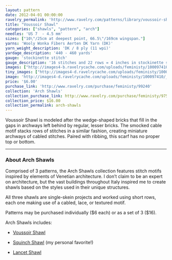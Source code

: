 ```yaml
---
layout: pattern
date: 2012-04-01 00:00:00
ravelry_permalink: 'http://www.ravelry.com/patterns/library/voussoir-shawl'
title: "Voussoir Shawl"
categories: ["shawls", "pattern", "arch"]
needles: 'US 7  - 4.5 mm'
sizes: ["10\"/25cm at deepest point, 66.5\"/169cm wingspan."]
yarns: 'Wooly Wonka Fibers Aerten DK Yarn (DK)'
yarn_weight_description: 'DK / 8 ply (11 wpi)'
yardage_description: '440 - 460 yards'
gauge: 'stockinette stitch'
gauge_description: '16 stitches and 22 rows = 4 inches in stockinette stitch'
images: ["http://images4-b.ravelrycache.com/uploads/feministy/100097410/_D7C5554_medium.jpg", "http://images4-b.ravelrycache.com/uploads/feministy/100097368/_D7C2182_medium.jpg", "http://images4-b.ravelrycache.com/uploads/feministy/100097443/_D7C5556_medium.jpg", "http://images4.ravelrycache.com/uploads/feministy/100097505/_D7C5567_medium.jpg"]
tiny_images: ["http://images4-d.ravelrycache.com/uploads/feministy/100097410/_D7C5554_square.jpg", "http://images4.ravelrycache.com/uploads/feministy/100097368/_D7C2182_square.jpg", "http://images4-d.ravelrycache.com/uploads/feministy/100097443/_D7C5556_square.jpg", "http://images4-b.ravelrycache.com/uploads/feministy/100097505/_D7C5567_square.jpg"]
image: 'http://images4-d.ravelrycache.com/uploads/feministy/100097410/_D7C5554_square.jpg'
price: '$6.00'
purchase_link: 'http://www.ravelry.com/purchase/feministy/99240'
collection: 'Arch Shawls'
collection_purchase_link: http://www.ravelry.com/purchase/feministy/97506 
collection_price: $16.00 
collection_permalink: arch-shawls 
---
```

<p>Voussoir Shawl is modeled after the wedge-shaped bricks that fill in the gaps in archways left behind by regular, lesser bricks. The smocked cable motif stacks rows of stitches in a similar fashion, creating miniature archways of cabled stitches. Paired with ribbing, this scarf has no proper top or bottom.</p>
<hr />
<h3 id='about_arch_shawls'>About Arch Shawls</h3>

<p>Comprised of 3 patterns, the Arch Shawls collection features stitch motifs inspired by elements of Venetian architecture. I don’t claim to be an expert on architecture, but the vast buildings throughout Italy inspired me to create shawls based on the styles used in their unique structures.</p>

<p>All three shawls are single-skein projects and worked using short rows, each one making use of a cabled, lace, or textured motif.</p>

<p>Patterns may be purchased individually ($6 each) or as a set of 3 ($16).</p>

<p>Arch Shawls includes:</p>

<ul>
<li>
<p><a href='http://www.ravelry.com/patterns/library/voussoir-shawl'>Voussoir Shawl</a></p>
</li>

<li>
<p><a href='http://www.ravelry.com/patterns/library/squinch-shawl/'>Squinch Shawl</a> (my personal favorite!)</p>
</li>

<li>
<p><a href='http://www.ravelry.com/patterns/library/lancet-shawl'>Lancet Shawl</a></p>
</li>
</ul>